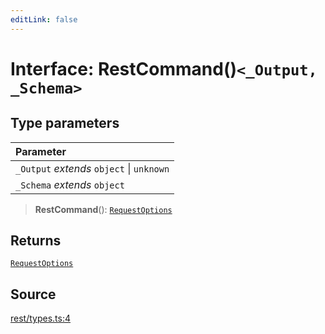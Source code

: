 ```yaml
---
editLink: false
---
```


# Interface: RestCommand()`<_Output, _Schema>`

## Type parameters

| Parameter                                 |
| :---------------------------------------- |
| `_Output` _extends_ `object` \| `unknown` |
| `_Schema` _extends_ `object`              |

> **RestCommand**(): [`RequestOptions`](../../types-1/interfaces/interface.RequestOptions.md)

## Returns

[`RequestOptions`](../../types-1/interfaces/interface.RequestOptions.md)

## Source

[rest/types.ts:4](https://github.com/directus/directus/blob/7789a6c53/sdk/src/rest/types.ts#L4)

